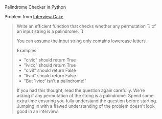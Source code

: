 Palindrome Checker in Python

Problem from [Interview Cake](https://www.interviewcake.com/)

> Write an efficient function that checks whether any permutation ↴ of an input string is a palindrome. ↴
>
> You can assume the input string only contains lowercase letters.
>
>Examples:
>
>- "civic" should return True
>- "ivicc" should return True
>- "civil" should return False
>- "livci" should return False
>- "But 'ivicc' isn't a palindrome!"
>
>If you had this thought, read the question again carefully. We're asking if any permutation of the string is a palindrome. Spend some extra time ensuring you fully understand the question before starting. Jumping in with a flawed understanding of the problem doesn't look good in an interview.
